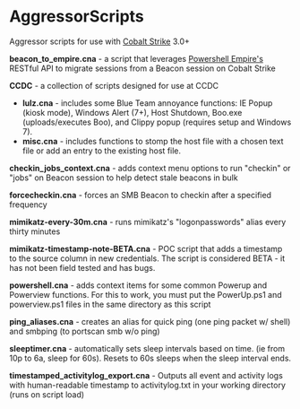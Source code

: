 # AggressorScripts
Aggressor scripts for use with [Cobalt Strike](https://cobaltstrike.com) 3.0+

**beacon_to_empire.cna** - a script that leverages [Powershell Empire's](http://www.powershellempire.com/) RESTful API to migrate sessions from a Beacon session on Cobalt Strike

**CCDC** - a collection of scripts designed for use at CCDC
* **lulz.cna** - includes some Blue Team annoyance functions: IE Popup (kiosk mode), Windows Alert (7+), Host Shutdown, Boo.exe (uploads/executes Boo), and Clippy popup (requires setup and Windows 7).
* **misc.cna** - includes functions to stomp the host file with a chosen text file or add an entry to the existing host file.

**checkin_jobs_context.cna** - adds context menu options to run "checkin" or "jobs" on Beacon session to help detect stale beacons in bulk

**forcecheckin.cna** - forces an SMB Beacon to checkin after a specified frequency

**mimikatz-every-30m.cna** - runs mimikatz's "logonpasswords" alias every thirty minutes

**mimikatz-timestamp-note-BETA.cna** - POC script that adds a timestamp to the source column in new credentials. The script is considered BETA - it has not been field tested and has bugs.

**powershell.cna** - adds context items for some common Powerup and Powerview functions. For this to work, you must put the PowerUp.ps1 and powerview.ps1 files in the same directory as this script

**ping_aliases.cna** - creates an alias for quick ping (one ping packet w/ shell) and smbping (to portscan smb w/o ping)

**sleeptimer.cna** - automatically sets sleep intervals based on time. (ie from 10p to 6a, sleep for 60s). Resets to 60s sleeps when the sleep interval ends.

**timestamped_activitylog_export.cna** - Outputs all event and activity logs with human-readable timestamp to activitylog.txt in your working directory (runs on script load)